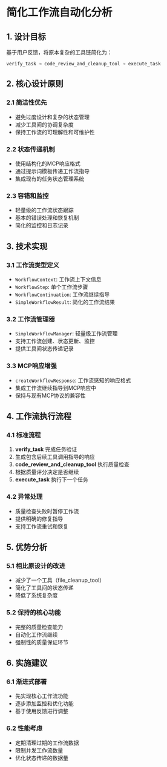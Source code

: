 # 简化工作流自动化分析

## 1. 设计目标

基于用户反馈，将原本复杂的工具链简化为：
```
verify_task → code_review_and_cleanup_tool → execute_task
```

## 2. 核心设计原则

### 2.1 简洁性优先
- 避免过度设计和复杂的状态管理
- 减少工具间的协调复杂度
- 保持工作流的可理解性和可维护性

### 2.2 状态传递机制
- 使用结构化的MCP响应格式
- 通过提示词模板传递工作流指导
- 集成现有的任务状态管理系统

### 2.3 容错和监控
- 轻量级的工作流状态跟踪
- 基本的错误处理和恢复机制
- 简化的监控和日志记录

## 3. 技术实现

### 3.1 工作流类型定义
- `WorkflowContext`: 工作流上下文信息
- `WorkflowStep`: 单个工作流步骤
- `WorkflowContinuation`: 工作流继续指导
- `SimpleWorkflowResult`: 简化的工作流结果

### 3.2 工作流管理器
- `SimpleWorkflowManager`: 轻量级工作流管理
- 支持工作流创建、状态更新、监控
- 提供工具间状态传递记录

### 3.3 MCP响应增强
- `createWorkflowResponse`: 工作流感知的响应格式
- 集成工作流继续指导到MCP响应中
- 保持与现有MCP协议的兼容性

## 4. 工作流执行流程

### 4.1 标准流程
1. **verify_task** 完成任务验证
2. 生成包含后续工具调用指导的响应
3. **code_review_and_cleanup_tool** 执行质量检查
4. 根据质量评分决定是否继续
5. **execute_task** 执行下一个任务

### 4.2 异常处理
- 质量检查失败时暂停工作流
- 提供明确的修复指导
- 支持工作流重试和恢复

## 5. 优势分析

### 5.1 相比原设计的改进
- 减少了一个工具（file_cleanup_tool）
- 简化了工具间的状态传递
- 降低了系统复杂度

### 5.2 保持的核心功能
- 完整的质量检查能力
- 自动化工作流继续
- 强制性的质量保证环节

## 6. 实施建议

### 6.1 渐进式部署
- 先实现核心工作流功能
- 逐步添加监控和优化功能
- 基于使用反馈进行调整

### 6.2 性能考虑
- 定期清理过期的工作流数据
- 限制并发工作流数量
- 优化状态传递的数据量
